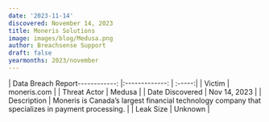 ```yaml
---
date: '2023-11-14'
discovered: November 14, 2023
title: Moneris Solutions
image: images/blog/Medusa.png
author: Breachsense Support
draft: false
yearmonths: 2023/november
---
```


| Data Breach Report------------:     |:-------------:    | :-----:|
| Victim      | moneris.com      | 
| Threat Actor      | Medusa      | 
| Date Discovered      | Nov 14, 2023      | 
| Description      | Moneris is Canada’s largest financial technology company that specializes in payment processing.      | 
| Leak Size      | Unknown      | 

